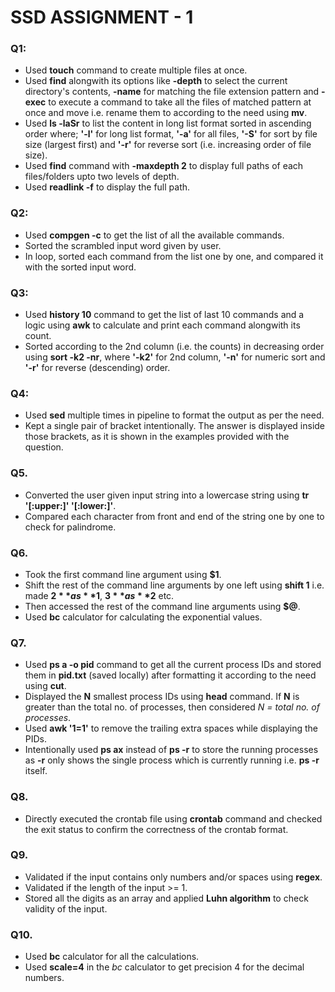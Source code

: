 # SSD ASSIGNMENT - 1

### Q1:
- Used **touch** command to create multiple files at once.
- Used **find** alongwith its options like **-depth** to select the current directory's contents, **-name** for matching the file extension pattern and **-exec** to execute a command to take all the files of matched pattern at once and move i.e. rename them to according to the need using **mv**.
- Used **ls -laSr** to list the content in long list format sorted in ascending order where; **'-l'** for long list format, **'-a'** for all files, **'-S'** for sort by file size (largest first) and **'-r'** for reverse sort (i.e. increasing order of file size).
- Used **find** command with **-maxdepth 2** to display full paths of each files/folders upto two levels of depth.
- Used **readlink -f** to display the full path.

### Q2:
- Used **compgen -c** to get the list of all the available commands.
- Sorted the scrambled input word given by user.
- In loop, sorted each command from the list one by one, and compared it with the sorted input word. 

### Q3:
- Used **history 10** command to get the list of last 10 commands and a logic using **awk** to calculate and print each command alongwith its count.
- Sorted according to the 2nd column (i.e. the counts) in decreasing order using **sort -k2 -nr**, where **'-k2'** for 2nd column, **'-n'** for numeric sort and **'-r'** for reverse (descending) order.

### Q4:
- Used **sed** multiple times in pipeline to format the output as per the need.
- Kept a single pair of bracket intentionally. The answer is displayed inside those brackets, as it is shown in the examples provided with the question.

### Q5.
- Converted the user given input string into a lowercase string using **tr '[:upper:]' '[:lower:]'**.
- Compared each character from front and end of the string one by one to check for palindrome.

### Q6.
- Took the first command line argument using **$1**.
- Shift the rest of the command line arguments by one left using **shift 1** i.e. made **$2** as **$1**, **$3** as **$2** etc.
- Then accessed the rest of the command line arguments using **$@**.
- Used **bc** calculator for calculating the exponential values.

### Q7.
- Used **ps a -o pid** command to get all the current process IDs and stored them in **pid.txt** (saved locally) after formatting it according to the need using **cut**.
- Displayed the **N** smallest process IDs using **head** command. If **N** is greater than the total no. of processes, then considered *N = total no. of processes*.
- Used **awk '$1=$1'** to remove the trailing extra spaces while displaying the PIDs.
- Intentionally used **ps ax** instead of **ps -r** to store the running processes as **-r** only shows the single process which is currently running i.e. **ps -r** itself.

### Q8.
- Directly executed the crontab file using **crontab** command and checked the exit status to confirm the correctness of the crontab format.

### Q9.
- Validated if the input contains only numbers and/or spaces using **regex**.
- Validated if the length of the input >= 1.
- Stored all the digits as an array and applied **Luhn algorithm** to check validity of the input.

### Q10.
- Used **bc** calculator for all the calculations.
- Used **scale=4** in the *bc* calculator to get precision 4 for the decimal numbers.
